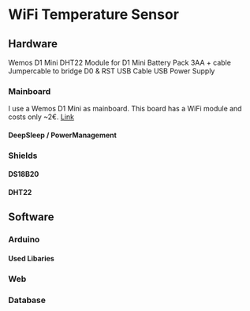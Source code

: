 # WiFi Temperature Sensor

## Hardware

Wemos D1 Mini
DHT22 Module for D1 Mini
Battery Pack 3AA + cable
Jumpercable to bridge D0 & RST
USB Cable
USB Power Supply


### Mainboard
I use a Wemos D1 Mini as mainboard. This board has a WiFi module and costs only ~2€. [Link](https://wiki.wemos.cc/products:d1:d1_mini "Wemos D1 Mini")

#### DeepSleep / PowerManagement

### Shields
#### DS18B20
#### DHT22


## Software

### Arduino
#### Used Libaries
### Web
### Database
